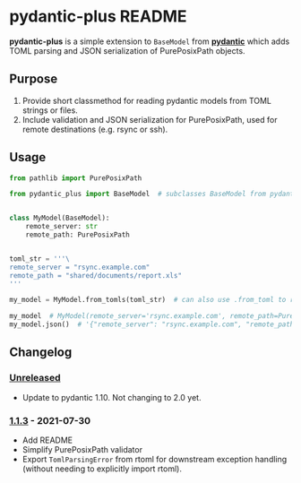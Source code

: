 # pydantic-plus README

**pydantic-plus** is a simple extension to `BaseModel` from
[**pydantic**](https://github.com/samuelcolvin/pydantic/) which adds TOML parsing and JSON serialization of
PurePosixPath objects.

## Purpose

1. Provide short classmethod for reading pydantic models from TOML strings or files.
2. Include validation and JSON serialization for PurePosixPath, used for remote destinations (e.g. rsync or
   ssh).

## Usage

```python
from pathlib import PurePosixPath

from pydantic_plus import BaseModel  # subclasses BaseModel from pydantic


class MyModel(BaseModel):
    remote_server: str
    remote_path: PurePosixPath


toml_str = '''\
remote_server = "rsync.example.com"
remote_path = "shared/documents/report.xls"
'''

my_model = MyModel.from_tomls(toml_str)  # can also use .from_toml to read from file.

my_model  # MyModel(remote_server='rsync.example.com', remote_path=PurePosixPath('shared/documents/report.xls'))
my_model.json()  # '{"remote_server": "rsync.example.com", "remote_path": "shared/documents/report.xls"}'

```

## Changelog

### [Unreleased]

- Update to pydantic 1.10. Not changing to 2.0 yet.

### [1.1.3] - 2021-07-30

- Add README
- Simplify PurePosixPath validator
- Export `TomlParsingError` from rtoml for downstream exception handling (without needing to explicitly
  import rtoml).

[Unreleased]: https://gitlab.com/osu-nrsg/pydantic-plus/-/compare/v1.1.3...master
[1.1.3]: https://gitlab.com/osu-nrsg/pydantic-plus/-/tags/v1.1.3

